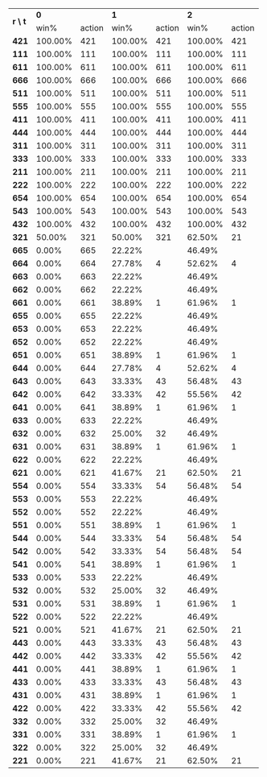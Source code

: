 <table>
	<tr>
		<td rowspan="2"><b>r \ t </td>
		<td colspan="2"><b>0</td>
		<td colspan="2"><b>1</td>
		<td colspan="2"><b>2</td>
	</tr>
	<tr>
		<td>win%</td>
		<td>action</td>
		<td>win%</td>
		<td>action</td>
		<td>win%</td>
		<td>action</td>
	</tr>
	</tr>
		<td><b>421</td>
		<td>100.00%</td>
		<td>421</td>
		<td>100.00%</td>
		<td>421</td>
		<td>100.00%</td>
		<td>421</td>
	</tr>
	</tr>
		<td><b>111</td>
		<td>100.00%</td>
		<td>111</td>
		<td>100.00%</td>
		<td>111</td>
		<td>100.00%</td>
		<td>111</td>
	</tr>
	</tr>
		<td><b>611</td>
		<td>100.00%</td>
		<td>611</td>
		<td>100.00%</td>
		<td>611</td>
		<td>100.00%</td>
		<td>611</td>
	</tr>
	</tr>
		<td><b>666</td>
		<td>100.00%</td>
		<td>666</td>
		<td>100.00%</td>
		<td>666</td>
		<td>100.00%</td>
		<td>666</td>
	</tr>
	</tr>
		<td><b>511</td>
		<td>100.00%</td>
		<td>511</td>
		<td>100.00%</td>
		<td>511</td>
		<td>100.00%</td>
		<td>511</td>
	</tr>
	</tr>
		<td><b>555</td>
		<td>100.00%</td>
		<td>555</td>
		<td>100.00%</td>
		<td>555</td>
		<td>100.00%</td>
		<td>555</td>
	</tr>
	</tr>
		<td><b>411</td>
		<td>100.00%</td>
		<td>411</td>
		<td>100.00%</td>
		<td>411</td>
		<td>100.00%</td>
		<td>411</td>
	</tr>
	</tr>
		<td><b>444</td>
		<td>100.00%</td>
		<td>444</td>
		<td>100.00%</td>
		<td>444</td>
		<td>100.00%</td>
		<td>444</td>
	</tr>
	</tr>
		<td><b>311</td>
		<td>100.00%</td>
		<td>311</td>
		<td>100.00%</td>
		<td>311</td>
		<td>100.00%</td>
		<td>311</td>
	</tr>
	</tr>
		<td><b>333</td>
		<td>100.00%</td>
		<td>333</td>
		<td>100.00%</td>
		<td>333</td>
		<td>100.00%</td>
		<td>333</td>
	</tr>
	</tr>
		<td><b>211</td>
		<td>100.00%</td>
		<td>211</td>
		<td>100.00%</td>
		<td>211</td>
		<td>100.00%</td>
		<td>211</td>
	</tr>
	</tr>
		<td><b>222</td>
		<td>100.00%</td>
		<td>222</td>
		<td>100.00%</td>
		<td>222</td>
		<td>100.00%</td>
		<td>222</td>
	</tr>
	</tr>
		<td><b>654</td>
		<td>100.00%</td>
		<td>654</td>
		<td>100.00%</td>
		<td>654</td>
		<td>100.00%</td>
		<td>654</td>
	</tr>
	</tr>
		<td><b>543</td>
		<td>100.00%</td>
		<td>543</td>
		<td>100.00%</td>
		<td>543</td>
		<td>100.00%</td>
		<td>543</td>
	</tr>
	</tr>
		<td><b>432</td>
		<td>100.00%</td>
		<td>432</td>
		<td>100.00%</td>
		<td>432</td>
		<td>100.00%</td>
		<td>432</td>
	</tr>
	</tr>
		<td><b>321</td>
		<td> 50.00%</td>
		<td>321</td>
		<td> 50.00%</td>
		<td>321</td>
		<td> 62.50%</td>
		<td> 21</td>
	</tr>
	</tr>
		<td><b>665</td>
		<td>  0.00%</td>
		<td>665</td>
		<td> 22.22%</td>
		<td>   </td>
		<td> 46.49%</td>
		<td>   </td>
	</tr>
	</tr>
		<td><b>664</td>
		<td>  0.00%</td>
		<td>664</td>
		<td> 27.78%</td>
		<td>  4</td>
		<td> 52.62%</td>
		<td>  4</td>
	</tr>
	</tr>
		<td><b>663</td>
		<td>  0.00%</td>
		<td>663</td>
		<td> 22.22%</td>
		<td>   </td>
		<td> 46.49%</td>
		<td>   </td>
	</tr>
	</tr>
		<td><b>662</td>
		<td>  0.00%</td>
		<td>662</td>
		<td> 22.22%</td>
		<td>   </td>
		<td> 46.49%</td>
		<td>   </td>
	</tr>
	</tr>
		<td><b>661</td>
		<td>  0.00%</td>
		<td>661</td>
		<td> 38.89%</td>
		<td>  1</td>
		<td> 61.96%</td>
		<td>  1</td>
	</tr>
	</tr>
		<td><b>655</td>
		<td>  0.00%</td>
		<td>655</td>
		<td> 22.22%</td>
		<td>   </td>
		<td> 46.49%</td>
		<td>   </td>
	</tr>
	</tr>
		<td><b>653</td>
		<td>  0.00%</td>
		<td>653</td>
		<td> 22.22%</td>
		<td>   </td>
		<td> 46.49%</td>
		<td>   </td>
	</tr>
	</tr>
		<td><b>652</td>
		<td>  0.00%</td>
		<td>652</td>
		<td> 22.22%</td>
		<td>   </td>
		<td> 46.49%</td>
		<td>   </td>
	</tr>
	</tr>
		<td><b>651</td>
		<td>  0.00%</td>
		<td>651</td>
		<td> 38.89%</td>
		<td>  1</td>
		<td> 61.96%</td>
		<td>  1</td>
	</tr>
	</tr>
		<td><b>644</td>
		<td>  0.00%</td>
		<td>644</td>
		<td> 27.78%</td>
		<td>  4</td>
		<td> 52.62%</td>
		<td>  4</td>
	</tr>
	</tr>
		<td><b>643</td>
		<td>  0.00%</td>
		<td>643</td>
		<td> 33.33%</td>
		<td> 43</td>
		<td> 56.48%</td>
		<td> 43</td>
	</tr>
	</tr>
		<td><b>642</td>
		<td>  0.00%</td>
		<td>642</td>
		<td> 33.33%</td>
		<td> 42</td>
		<td> 55.56%</td>
		<td> 42</td>
	</tr>
	</tr>
		<td><b>641</td>
		<td>  0.00%</td>
		<td>641</td>
		<td> 38.89%</td>
		<td>  1</td>
		<td> 61.96%</td>
		<td>  1</td>
	</tr>
	</tr>
		<td><b>633</td>
		<td>  0.00%</td>
		<td>633</td>
		<td> 22.22%</td>
		<td>   </td>
		<td> 46.49%</td>
		<td>   </td>
	</tr>
	</tr>
		<td><b>632</td>
		<td>  0.00%</td>
		<td>632</td>
		<td> 25.00%</td>
		<td> 32</td>
		<td> 46.49%</td>
		<td>   </td>
	</tr>
	</tr>
		<td><b>631</td>
		<td>  0.00%</td>
		<td>631</td>
		<td> 38.89%</td>
		<td>  1</td>
		<td> 61.96%</td>
		<td>  1</td>
	</tr>
	</tr>
		<td><b>622</td>
		<td>  0.00%</td>
		<td>622</td>
		<td> 22.22%</td>
		<td>   </td>
		<td> 46.49%</td>
		<td>   </td>
	</tr>
	</tr>
		<td><b>621</td>
		<td>  0.00%</td>
		<td>621</td>
		<td> 41.67%</td>
		<td> 21</td>
		<td> 62.50%</td>
		<td> 21</td>
	</tr>
	</tr>
		<td><b>554</td>
		<td>  0.00%</td>
		<td>554</td>
		<td> 33.33%</td>
		<td> 54</td>
		<td> 56.48%</td>
		<td> 54</td>
	</tr>
	</tr>
		<td><b>553</td>
		<td>  0.00%</td>
		<td>553</td>
		<td> 22.22%</td>
		<td>   </td>
		<td> 46.49%</td>
		<td>   </td>
	</tr>
	</tr>
		<td><b>552</td>
		<td>  0.00%</td>
		<td>552</td>
		<td> 22.22%</td>
		<td>   </td>
		<td> 46.49%</td>
		<td>   </td>
	</tr>
	</tr>
		<td><b>551</td>
		<td>  0.00%</td>
		<td>551</td>
		<td> 38.89%</td>
		<td>  1</td>
		<td> 61.96%</td>
		<td>  1</td>
	</tr>
	</tr>
		<td><b>544</td>
		<td>  0.00%</td>
		<td>544</td>
		<td> 33.33%</td>
		<td> 54</td>
		<td> 56.48%</td>
		<td> 54</td>
	</tr>
	</tr>
		<td><b>542</td>
		<td>  0.00%</td>
		<td>542</td>
		<td> 33.33%</td>
		<td> 54</td>
		<td> 56.48%</td>
		<td> 54</td>
	</tr>
	</tr>
		<td><b>541</td>
		<td>  0.00%</td>
		<td>541</td>
		<td> 38.89%</td>
		<td>  1</td>
		<td> 61.96%</td>
		<td>  1</td>
	</tr>
	</tr>
		<td><b>533</td>
		<td>  0.00%</td>
		<td>533</td>
		<td> 22.22%</td>
		<td>   </td>
		<td> 46.49%</td>
		<td>   </td>
	</tr>
	</tr>
		<td><b>532</td>
		<td>  0.00%</td>
		<td>532</td>
		<td> 25.00%</td>
		<td> 32</td>
		<td> 46.49%</td>
		<td>   </td>
	</tr>
	</tr>
		<td><b>531</td>
		<td>  0.00%</td>
		<td>531</td>
		<td> 38.89%</td>
		<td>  1</td>
		<td> 61.96%</td>
		<td>  1</td>
	</tr>
	</tr>
		<td><b>522</td>
		<td>  0.00%</td>
		<td>522</td>
		<td> 22.22%</td>
		<td>   </td>
		<td> 46.49%</td>
		<td>   </td>
	</tr>
	</tr>
		<td><b>521</td>
		<td>  0.00%</td>
		<td>521</td>
		<td> 41.67%</td>
		<td> 21</td>
		<td> 62.50%</td>
		<td> 21</td>
	</tr>
	</tr>
		<td><b>443</td>
		<td>  0.00%</td>
		<td>443</td>
		<td> 33.33%</td>
		<td> 43</td>
		<td> 56.48%</td>
		<td> 43</td>
	</tr>
	</tr>
		<td><b>442</td>
		<td>  0.00%</td>
		<td>442</td>
		<td> 33.33%</td>
		<td> 42</td>
		<td> 55.56%</td>
		<td> 42</td>
	</tr>
	</tr>
		<td><b>441</td>
		<td>  0.00%</td>
		<td>441</td>
		<td> 38.89%</td>
		<td>  1</td>
		<td> 61.96%</td>
		<td>  1</td>
	</tr>
	</tr>
		<td><b>433</td>
		<td>  0.00%</td>
		<td>433</td>
		<td> 33.33%</td>
		<td> 43</td>
		<td> 56.48%</td>
		<td> 43</td>
	</tr>
	</tr>
		<td><b>431</td>
		<td>  0.00%</td>
		<td>431</td>
		<td> 38.89%</td>
		<td>  1</td>
		<td> 61.96%</td>
		<td>  1</td>
	</tr>
	</tr>
		<td><b>422</td>
		<td>  0.00%</td>
		<td>422</td>
		<td> 33.33%</td>
		<td> 42</td>
		<td> 55.56%</td>
		<td> 42</td>
	</tr>
	</tr>
		<td><b>332</td>
		<td>  0.00%</td>
		<td>332</td>
		<td> 25.00%</td>
		<td> 32</td>
		<td> 46.49%</td>
		<td>   </td>
	</tr>
	</tr>
		<td><b>331</td>
		<td>  0.00%</td>
		<td>331</td>
		<td> 38.89%</td>
		<td>  1</td>
		<td> 61.96%</td>
		<td>  1</td>
	</tr>
	</tr>
		<td><b>322</td>
		<td>  0.00%</td>
		<td>322</td>
		<td> 25.00%</td>
		<td> 32</td>
		<td> 46.49%</td>
		<td>   </td>
	</tr>
	</tr>
		<td><b>221</td>
		<td>  0.00%</td>
		<td>221</td>
		<td> 41.67%</td>
		<td> 21</td>
		<td> 62.50%</td>
		<td> 21</td>
	</tr>
	</tr>
</table>
